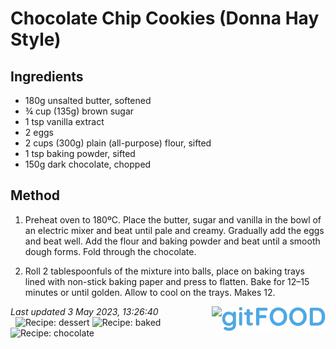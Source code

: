 # Chocolate Chip Cookies (Donna Hay Style)

## Ingredients

- 180g unsalted butter, softened
- ¾ cup (135g) brown sugar
- 1 tsp vanilla extract
- 2 eggs
- 2 cups (300g) plain (all-purpose) flour, sifted
- 1 tsp baking powder, sifted
- 150g dark chocolate, chopped

## Method

1. Preheat oven to 180ºC. Place the butter, sugar and vanilla in the bowl of an electric mixer and beat until pale and creamy. Gradually add the eggs and beat well. Add the flour and baking powder and beat until a smooth dough forms. Fold through the chocolate.

2. Roll 2 tablespoonfuls of the mixture into balls, place on baking trays lined with non-stick baking paper and press to flatten. Bake for 12–15 minutes or until golden. Allow to cool on the trays. Makes 12.

*Last updated 3 May 2023, 13:26:40*&nbsp;
&nbsp;
&nbsp;
&nbsp;
<img src="../logo.png" width="33%" align="right" />&nbsp;
&nbsp;
&nbsp;
&nbsp;
<img src="https://profile-counter.glitch.me/fexofenadine_chocolatechipcookiesdonnahay/count.svg" height="20" align="right" />&nbsp;
&nbsp;
&nbsp;
&nbsp;
![Recipe: dessert](https://img.shields.io/badge/tag-dessert-blue.svg) ![Recipe: baked](https://img.shields.io/badge/tag-baked-blue.svg) ![Recipe: chocolate](https://img.shields.io/badge/tag-chocolate-blue.svg)